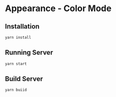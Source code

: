 # Appearance - Color Mode

## Installation

```bash
yarn install
```

## Running Server

```bash
yarn start
```

## Build Server

```bash
yarn buiid
```
